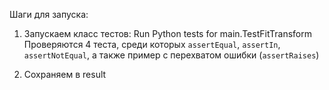 Шаги для запуска:

1) Запускаем класс тестов: Run Python tests for main.TestFitTransform
Проверяются 4 теста, среди которых `assertEqual`, `assertIn`, `assertNotEqual`, а также пример с перехватом ошибки (`assertRaises`)

2) Сохраняем в result

